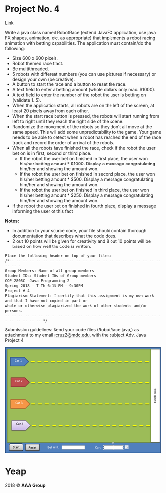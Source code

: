 # Project No. 4

[Link](https://geeksretreat.wordpress.com/2012/10/16/html5s-canvas-a-physics-race/)


Write a java class named RobotRace (extend JavaFX application, use java FX shapes, animation, etc. as
appropriate) that implements a robot racing animation with betting capabilities. The application must
contain/do the following:

- Size 600 x 600 pixels.
- Robot themed race tract.
- Be multithreaded.
- 5 robots with different numbers (you can use pictures if necessary) or design your own (be
creative).
- A button to start the race and a button to reset the race.
- A text field to enter a betting amount (whole dollars only max. $1000).
- A text field to enter the number of the robot the user is betting on (validate 1..5).
- When the application starts, all robots are on the left of the screen, at least 20 pixels away from
each other.
- When the start race button is pressed, the robots will start running from left to right until they
reach the right side of the scene.
- Randomize the movement of the robots so they don’t all move at the same speed. This will add
some unpredictability to the game. Your game needs to be able to detect when a robot has reached
the end of the race track and record the order of arrival of the robots.
- When all the robots have finished the race, check if the robot the user bet on is in first, second or
third place.
    - If the robot the user bet on finished in first place, the user won his/her betting amount *
$1000. Display a message congratulating him/her and showing the amount won.
    - If the robot the user bet on finished in second place, the user won his/her betting amount *
$500. Display a message congratulating him/her and showing the amount won.
    - If the robot the user bet on finished in third place, the user won his/her betting amount *
$250. Display a message congratulating him/her and showing the amount won.
- If the robot the user bet on finished in fourth place, display a message informing the user of this
fact

**Notes:**

- In addition to your source code, your file should contain thorough documentation that describes
what the code does.
- 2 out 10 points will be given for creativity and 8 out 10 points will be based on how well the code
is written.

```
Place the following header on top of your files:
/*-- -- -- -- -- -- -- -- -- -- -- -- -- -- -- -- -- -- -- -- -- -- -- -- -- -
Group Members: Name of all group members
Student IDs: Student IDs of Group members
COP 2805C –Java Programming 2
Spring 2018 - T Th 6:15 PM - 9:30PM
Project # 4
Plagiarism Statement: I certify that this assignment is my own work and that I have not copied in part or
whole or otherwise plagiarized the work of other students and/or persons.
-- -- -- -- -- -- -- -- -- -- -- -- -- -- -- -- -- -- -- -- -- -- -- -- -- -- -- -- -- */
```

Submission guidelines: Send your code files (RobotRace.java,) as attachment to my email
rcruz2@mdc.edu, with the subject Adv. Java Project 4

![Image](media/example-game.png)


# Yeap

2018 © **AAA Group**
